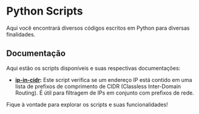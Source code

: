 # Python Scripts

Aqui você encontrará diversos códigos escritos em Python para diversas finalidades.

## Documentação

Aqui estão os scripts disponíveis e suas respectivas documentações:

- **[ip-in-cidr](https://github.com/S4TURN0/budega-do-codigo/tree/main/python-scripts/readme_ip-in-cidr.md):** Este script verifica se um endereço IP está contido em uma lista de prefixos de comprimento de CIDR (Classless Inter-Domain Routing). É útil para filtragem de IPs em conjunto com prefixos de rede.

Fique à vontade para explorar os scripts e suas funcionalidades!